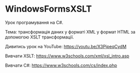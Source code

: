 # WindowsFormsXSLT

Урок програмування на C#. 

Тема: трансформація даних у форматі XML у формат HTML за допомогою XSLT трансформації.

Дивитись урок на YouTube: https://youtu.be/X3PjpeqCydM

Вивчати XSLT:
https://www.w3schools.com/xml/xsl_intro.asp

Вивчати C#:
https://www.w3schools.com/cs/index.php
